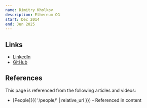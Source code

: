 ```yaml
---
name: Dimitry Kholkov
description: Ethereum OG
start: Dec 2014
end: Jun 2025
---
```


## Links
- [LinkedIn](https://www.linkedin.com/in/dimitry-kh-a001185b/)
- [GitHub](https://github.com/winsvega)

## References

This page is referenced from the following articles and videos:

- [People]({{ '/people/' | relative_url }}) - Referenced in content